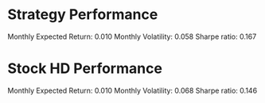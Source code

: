 # Strategy Performance
Monthly Expected Return: 0.010
Monthly Volatility: 0.058
Sharpe ratio: 0.167
# Stock HD Performance
Monthly Expected Return: 0.010
Monthly Volatility: 0.068
Sharpe ratio: 0.146
